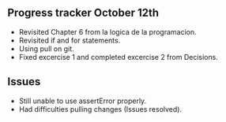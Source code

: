 ## Progress tracker October 12th

* Revisited Chapter 6 from la logica de la programacion. 
* Revisited if and for statements. 
* Using pull on git. 
* Fixed excercise 1 and completed excercise 2 from Decisions. 


## Issues

* Still unable to use assertError properly. 
* Had difficulties pulling changes (Issues resolved). 
